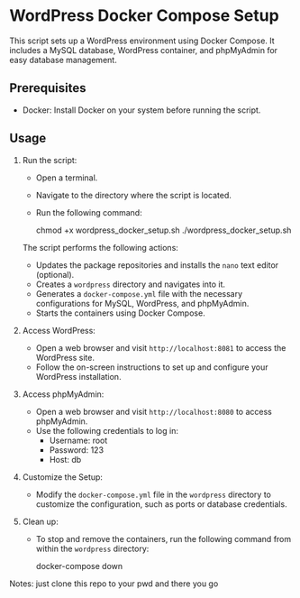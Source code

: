 # WordPress Docker Compose Setup

This script sets up a WordPress environment using Docker Compose. It includes a MySQL database, WordPress container, and phpMyAdmin for easy database management.

## Prerequisites
- Docker: Install Docker on your system before running the script.

## Usage

1. Run the script:
   - Open a terminal.
   - Navigate to the directory where the script is located.
   - Run the following command:
     
     chmod +x wordpress_docker_setup.sh
     ./wordpress_docker_setup.sh
     

   The script performs the following actions:
   - Updates the package repositories and installs the `nano` text editor (optional).
   - Creates a `wordpress` directory and navigates into it.
   - Generates a `docker-compose.yml` file with the necessary configurations for MySQL, WordPress, and phpMyAdmin.
   - Starts the containers using Docker Compose.

2. Access WordPress:
   - Open a web browser and visit `http://localhost:8081` to access the WordPress site.
   - Follow the on-screen instructions to set up and configure your WordPress installation.

3. Access phpMyAdmin:
   - Open a web browser and visit `http://localhost:8080` to access phpMyAdmin.
   - Use the following credentials to log in:
     - Username: root
     - Password: 123
     - Host: db

4. Customize the Setup:
   - Modify the `docker-compose.yml` file in the `wordpress` directory to customize the configuration, such as ports or database credentials.

5. Clean up:
   - To stop and remove the containers, run the following command from within the `wordpress` directory:
     
     docker-compose down
     

Notes:
just clone this repo to your pwd and there you go

